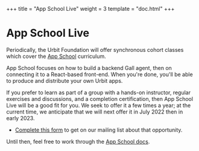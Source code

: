 +++
title = "App School Live"
weight = 3
template = "doc.html"
+++

#   App School Live

Periodically, the Urbit Foundation will offer synchronous cohort classes which
cover the [App School](/guides/core/hoon-school) curriculum.

App School focuses on how to build a backend Gall agent, then on connecting it
to a React-based front-end.  When you're done, you'll be able to produce and
distribute your own Urbit apps.

If you prefer to learn as part of a group with a hands-on instructor, regular
exercises and discussions, and a completion certification, then App School Live
will be a good fit for you.  We seek to offer it a few times a year; at the
current time, we anticipate that we will next offer it in July 2022 then in
early 2023.

- [Complete this form](https://forms.gle/3c8xBubvSiQfj7Tr6) to get on our
  mailing list about that opportunity.

Until then, feel free to work through the [App School
docs](/guides/core/app-school).

